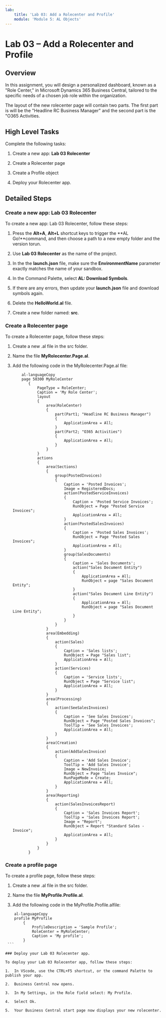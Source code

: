 ```yaml
---
lab:
    title: 'Lab 03: Add a Rolecenter and Profile'
    module: 'Module 5: AL Objects'
---
```


Lab 03 – Add a Rolecenter and Profile
=====================================

Overview
--------

In this assignment, you will design a personalized dashboard, known as a "Role Center," in Microsoft Dynamics 365 Business Central, tailored to the specific needs of a chosen job role within the organization.

The layout of the new rolecenter page will contain two parts. The first part is will be the "Headline RC Business Manager" and the second part is the "O365 Activities.

High Level Tasks
----------------

Complete the following tasks:

1.  Create a new app: **Lab 03 Rolecenter**

2.  Create a Rolecenter page

3.  Create a Profile object

4.  Deploy your Rolecenter app.

Detailed Steps
--------------

### Create a new app: Lab 03 Rolecenter

To create a new app: Lab 03 Rolecenter, follow these steps:

1.  Press the **Alt+A**, **Alt+L** shortcut keys to trigger the **AL Go!**command, and then choose a path to a new empty folder and the version torun.

2.  Use **Lab 03 Rolecenter** as the name of the project.

3.  In the the **launch.json** file, make sure the **EnvironmentName** parameter exactly matches the name of your sandbox.

4.  In the Command Palette, select **AL: Download Symbols**.

5.  If there are any errors, then update your **launch.json** file and download symbols again.

6.  Delete the **HelloWorld.al** file.

7.  Create a new folder named: **src**.

### Create a Rolecenter page

To create a Rolecenter page, follow these steps:

1.  Create a new .al file in the src folder.

2.  Name the file **MyRolecenter.Page.al**.

3.  Add the following code in the MyRolecenter.Page.al file:

    ```
        al-languageCopy  
        page 50300 MyRoleCenter
           {
               PageType = RoleCenter;
               Caption = 'My Role Center';
               layout
               {
                   area(RoleCenter)
                   {
                       part(Part1; "Headline RC Business Manager")
                       {
                           ApplicationArea = All;
                       }
                       part(Part2; "O365 Activities")
                       {
                           ApplicationArea = All;
                       }
                   }
               }
               actions
               {
                   area(Sections)
                   {
                       group(PostedInvoices)
                       {
                           Caption = 'Posted Invoices';
                           Image = RegisteredDocs;
                           action(PostedServiceInvoices)
                           {
                               Caption = 'Posted Service Invoices';
                               RunObject = Page "Posted Service Invoices";
                               ApplicationArea = All;
                           }
                           action(PostedSalesInvoices)
                           {
                               Caption = 'Posted Sales Invoices';
                               RunObject = Page "Posted Sales Invoices";
                               ApplicationArea = All;
                           }
                           group(SalesDocuments)
                           {
                               Caption = 'Sales Documents';
                               action("Sales Document Entity")
                               {
                                   ApplicationArea = All;
                                   RunObject = page "Sales Document Entity";
                               }
                               action("Sales Document Line Entity")
                               {
                                   ApplicationArea = All;
                                   RunObject = page "Sales Document Line Entity";
                               }
                           }
                       }
                   }
                   area(Embedding)
                   {
                       action(Sales)
                       {
                           Caption = 'Sales lists';
                           RunObject = Page "Sales list";
                           ApplicationArea = All;
                       }
                       action(Services)
                       {
                           Caption = 'Service lists';
                           RunObject = Page "Service list";
                           ApplicationArea = All;
                       }
                   }
                   area(Processing)
                   {
                       action(SeeSalesInvoices)
                       {
                           Caption = 'See Sales Invoices';
                           RunObject = Page "Posted Sales Invoices";
                           ToolTip = 'See Sales Invoices';
                           ApplicationArea = All;
                       }
                   }
                   area(Creation)
                   {
                       action(AddSalesInvoice)
                       {
                           Caption = 'Add Sales Invoice';
                           ToolTip = 'Add Sales Invoice';
                           Image = NewInvoice;
                           RunObject = Page "Sales Invoice";
                           RunPageMode = Create;
                           ApplicationArea = All;
                       }
                   }
                   area(Reporting)
                   {
                       action(SalesInvoicesReport)
                       {
                           Caption = 'Sales Invoices Report';
                           ToolTip = 'Sales Invoices Report';
                           Image = "Report";
                           RunObject = Report "Standard Sales - Invoice";
                           ApplicationArea = All;
                       }
                   }
               }
           }
    ```

### Create a profile page

To create a profile page, follow these steps:

1.  Create a new .al file in the src folder.

2.  Name the file **MyProfile.Profile.al**.

3.  Add the following code in the MyProfile.Profile.alfile:  

   ```
       al-languageCopy  
       profile MyProfile
           {
               ProfileDescription = 'Sample Profile';
               RoleCenter = MyRoleCenter;
               Caption = 'My profile';
           }
    ```

### Deploy your Lab 03 Rolecenter app.

To deploy your Lab 03 Rolecenter app, follow these steps:

1.  In VScode, use the CTRL+F5 shortcut, or the command Palette to publish your app.

2.  Business Central now opens.

3.  In My Settings, in the Role field select: My Profile.

4.  Select Ok.

5.  Your Business Central start page now displays your new rolecenter.

